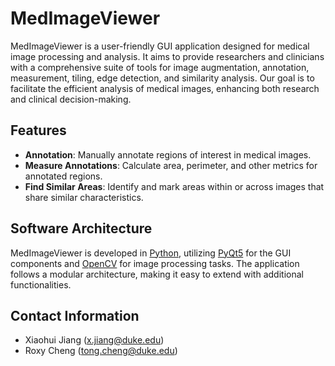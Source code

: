 # MedImageViewer

MedImageViewer is a user-friendly GUI application designed for medical image processing and analysis. It aims to provide researchers and clinicians with a comprehensive suite of tools for image augmentation, annotation, measurement, tiling, edge detection, and similarity analysis. Our goal is to facilitate the efficient analysis of medical images, enhancing both research and clinical decision-making.

## Features
- **Annotation**: Manually annotate regions of interest in medical images.
- **Measure Annotations**: Calculate area, perimeter, and other metrics for annotated regions.
- **Find Similar Areas**: Identify and mark areas within or across images that share similar characteristics.

## Software Architecture
MedImageViewer is developed in [Python](https://www.python.org/), utilizing [PyQt5](https://riverbankcomputing.com/software/pyqt/intro) for the GUI components and [OpenCV](https://opencv.org/) for image processing tasks. The application follows a modular architecture, making it easy to extend with additional functionalities.

## Contact Information

- Xiaohui Jiang (x.jiang@duke.edu)
- Roxy Cheng (tong.cheng@duke.edu)
